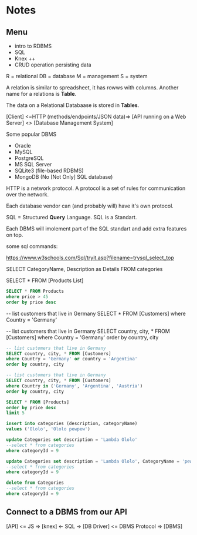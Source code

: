 # Notes

## Menu

- intro to RDBMS
- SQL
- Knex ++
- CRUD operation persisting data

R = relational
DB = database
M = management
S = system

A relation is similar to spreadsheet, it has rowws with columns.
Another name for a relations is **Table**.

The data on a Relational Databaase is stored in **Tables**.

[Client] <=HTTP (methods/endpoints/JSON data)=> [API running on a Web Server] <> [Database Management System]

Some popular DBMS
- Oracle
- MySQL
- PostgreSQL
- MS SQL Server
- SQLite3 (file-based RDBMS)
- MongoDB (No [Not Only] SQL database)

HTTP is a network protocol. A protocol is a set of rules for communication over the network.

Each database vendor can (and probably will) have it's own protocol.

SQL = Structured **Query** Language. SQL is a Standart.

Each DBMS will imolement part of the SQL standart and add extra features on top.

some sql commands:

https://www.w3schools.com/Sql/tryit.asp?filename=trysql_select_top

SELECT CategoryName, Description as Details FROM categories

SELECT * FROM [Products List]


```sql
SELECT * FROM Products
where price > 45
order by price desc
```

-- list customers that live in Germany
SELECT * FROM [Customers]
where Country = 'Germany'

-- list customers that live in Germany
SELECT country, city, * FROM [Customers]
where Country = 'Germany'
order by country, city

```sql
-- list customers that live in Germany
SELECT country, city, * FROM [Customers]
where Country = 'Germany' or country = 'Argentina'
order by country, city
```

```sql
-- list customers that live in Germany
SELECT country, city, * FROM [Customers]
where Country in ('Germany', 'Argentina', 'Austria')
order by country, city
```

```sql
SELECT * FROM [Products]
order by price desc
limit 5
```

```sql
insert into categories (description, categoryName)
values ('Ololo', 'Ololo pewpew')
```

```sql
update Categories set description = 'Lambda Ololo'
--select * from categories
where categoryId = 9
```
```sql
update Categories set description = 'Lambda Ololo', CategoryName = 'pewpew'
--select * from categories
where categoryId = 9
```

```sql
delete from Categories 
--select * from categories
where categoryId = 9
```

## Connect to a DBMS from our API

[API] <= JS => [knex] <- SQL -> [DB Driver] <= DBMS Protocol => [DBMS] 